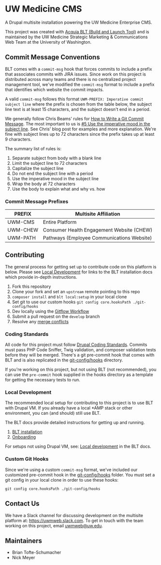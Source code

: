 # UW Medicine CMS

A Drupal multisite installation powering the UW Medicine Enterprise CMS. 

This project was created with [Acquia BLT (Build and Launch Tool)](http://blt.readthedocs.io/en/latest/) and is maintained by the UW Medicine Strategic Marketing & Communications Web Team at the University of Washington.

## Commit Message Conventions

BLT comes with a `commit-msg` hook that forces commits to include a prefix that associates commits with JIRA issues. Since work on this project is distributed across many teams and there is no centralized project management tool, we've modified the `commit-msg` format to include a prefix that identifies which website the commit impacts.

A valid `commit-msg` follows this format `UWM-PREFIX: Imperative commit subject line` where the prefix is chosen from the table below, the subject line text is at least 15 characters, and the subject doesn't end in a period.

We generally follow Chris Beams' rules for [How to Write a Git Commit Message](https://chris.beams.io/posts/git-commit/). The most important to us is [#5 Use the imperative mood in the subject line](https://chris.beams.io/posts/git-commit/#imperative). See Chris' blog post for examples and more explanation. We're fine with subject lines up to 72 characters since the prefix takes up at least 9 characters.

The summary list of rules is:

1. Separate subject from body with a blank line
1. Limit the subject line to 72 characters
1. Capitalize the subject line
1. Do not end the subject line with a period
1. Use the imperative mood in the subject line
1. Wrap the body at 72 characters
1. Use the body to explain what and why vs. how

### Commit Message Prefixes

| PREFIX | Multisite Affiliation |
| --- | --- |
| UWM-CMS | Entire Platform |
| UWM-CHEW | Consumer Health Engagement Website (CHEW) |
| UWM-PATH | Pathways (Employee Communications Website) |

## Contributing

The general process for getting set up to contribute code on this platform is below. Please see [Local Development](#local-development) for links to the BLT installation docs which provide in-depth instructions.

1. Fork this repository
1. Clone your fork and set an `upstream` remote pointing to this repo
1. `composer install` and `blt local:setup` in your local clone
1. Set git to use our custom hooks `git config core.hooksPath ./git-config/hooks`
1. Dev locally using the [Gitflow Workflow](https://blt.readthedocs.io/en/8.x/readme/dev-workflow/#gitflow-workflow)
1. Submit a pull request on the `develop` branch
1. Resolve any [merge conflicts](https://blt.readthedocs.io/en/8.x/readme/dev-workflow/#resolving-merge-conflicts)

### Coding Standards

All code for this project must follow [Drupal Coding Standards](https://www.drupal.org/docs/develop/standards/coding-standards). Commits must pass PHP Code Sniffer, Twig validation, and composer validation tests before they will be merged. There's a git pre-commit hook that comes with BLT and is also replicated in the [git-config/hooks](git-config/hooks) directory. 

If you're working on this project, but not using BLT (not recommended), you can use the `pre-commit` hook supplied in the hooks directory as a template for getting the necessary tests to run.

### Local Development

The recommended local setup for contributing to this project is to use BLT with Drupal VM. If you already have a local *AMP stack or other environment, you can (and should) still use BLT. 

The BLT docs provide detailed instructions for getting up and running.  

1. [BLT installation](https://blt.readthedocs.io/en/8.x/INSTALL/)
1. [Onboarding](https://blt.readthedocs.io/en/8.x/readme/onboarding/)

For setups not using Drupal VM, see: [Local development](https://blt.readthedocs.io/en/8.x/readme/local-development/) in the BLT docs.

### Custom Git Hooks

Since we're using a custom `commit-msg` format, we've included our customized pre-commit hook in the [git-config/hooks](git-config/hooks) folder. You must set a git config in your local clone in order to use these hooks:

`git config core.hooksPath ./git-config/hooks`

## Contact Us

We have a Slack channel for discussing development on the multisite platform at: https://uwmweb.slack.com. To get in touch with the team working on this project, email uwmweb@uw.edu.

## Maintainers

* Brian Tofte-Schumacher
* Nick Meyer